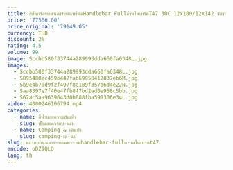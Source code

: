 ```yaml
---
title: สีส้มกรอบถนนคาร์บอนพร้อมHandlebar Fullด้านในเบรคT47 30C 12x100/12x142 จักรยาน
price: '77566.00'
price_original: '79149.05'
currency: THB
discount: 2%
rating: 4.5
volume: 99
image: Sccbb580f33744a289993dda660fa6348L.jpg
images:
  - Sccbb580f33744a289993dda660fa6348L.jpg
  - S895480ec459b447fab69958412837eb6M.jpg
  - Sb9e4b70d9f2f497f8c189f357a6d4e22N.jpg
  - Saa8397e7f46e47fb847bd2ed0e958c5bb.jpg
  - S62ac5aa9639643d0b088fba591306e34L.jpg
video: 4000246106794.mp4
categories:
  - name: กีฬาและความบันเทิง
    slug: ฬาและความบ-นเท
  - name: Camping & เดินป่า
    slug: camping-เด-นป
slug: มกรอบถนนคาร-บอนพร-อมhandlebar-fullด-านในเบรคt47
encode: oDZ9QLQ
lang: th
---
```

  